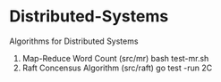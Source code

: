 # Distributed-Systems
Algorithms for Distributed Systems
1. Map-Reduce Word Count (src/mr)
  bash test-mr.sh
2. Raft Concensus Algorithm (src/raft)
  go test -run 2C
